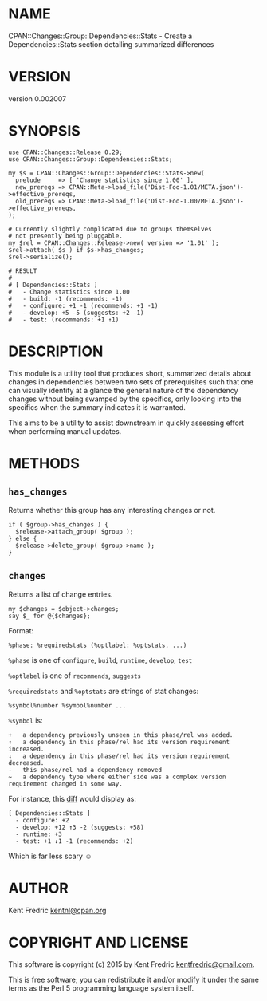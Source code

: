 # NAME

CPAN::Changes::Group::Dependencies::Stats - Create a Dependencies::Stats section detailing summarized differences

# VERSION

version 0.002007

# SYNOPSIS

    use CPAN::Changes::Release 0.29;
    use CPAN::Changes::Group::Dependencies::Stats;

    my $s = CPAN::Changes::Group::Dependencies::Stats->new(
      prelude     => [ 'Change statistics since 1.00' ],
      new_prereqs => CPAN::Meta->load_file('Dist-Foo-1.01/META.json')->effective_prereqs,
      old_prereqs => CPAN::Meta->load_file('Dist-Foo-1.00/META.json')->effective_prereqs,
    );

    # Currently slightly complicated due to groups themselves
    # not presently being pluggable.
    my $rel = CPAN::Changes::Release->new( version => '1.01' );
    $rel->attach( $s ) if $s->has_changes;
    $rel->serialize();

    # RESULT
    #
    # [ Dependencies::Stats ]
    #   - Change statistics since 1.00
    #   - build: -1 (recommends: -1)
    #   - configure: +1 -1 (recommends: +1 -1)
    #   - develop: +5 -5 (suggests: +2 -1)
    #   - test: (recommends: +1 ↑1)

# DESCRIPTION

This module is a utility tool that produces short, summarized details about changes in dependencies between two sets
of prerequisites such that one can visually identify at a glance the general nature of the dependency changes without
being swamped by the specifics, only looking into the specifics when the summary indicates it is warranted.

This aims to be a utility to assist downstream in quickly assessing effort when performing manual updates.

# METHODS

## `has_changes`

Returns whether this group has any interesting changes or not.

    if ( $group->has_changes ) {
      $release->attach_group( $group );
    } else {
      $release->delete_group( $group->name );
    }

## `changes`

Returns a list of change entries.

    my $changes = $object->changes;
    say $_ for @{$changes};

Format:

    %phase: %requiredstats (%optlabel: %optstats, ...)

`%phase` is one of `configure`, `build`, `runtime`, `develop`, `test`

`%optlabel` is one of `recommends`, `suggests`

`%requiredstats` and `%optstats` are strings of stat changes:

    %symbol%number %symbol%number ...

`%symbol` is:

    +   a dependency previously unseen in this phase/rel was added.
    ↑   a dependency in this phase/rel had its version requirement increased.
    ↓   a dependency in this phase/rel had its version requirement decreased.
    -   this phase/rel had a dependency removed
    ~   a dependency type where either side was a complex version requirement changed in some way.

For instance, this [diff](https://metacpan.org/diff/file?target=ETHER/Moose-2.1210/META.json&source=ETHER/Moose-2.1005/META.json) would display as:

    [ Dependencies::Stats ]
      - configure: +2
      - develop: +12 ↑3 -2 (suggests: +58)
      - runtime: +3
      - test: +1 ↓1 -1 (recommends: +2)

Which is far less scary ☺

# AUTHOR

Kent Fredric <kentnl@cpan.org>

# COPYRIGHT AND LICENSE

This software is copyright (c) 2015 by Kent Fredric <kentfredric@gmail.com>.

This is free software; you can redistribute it and/or modify it under
the same terms as the Perl 5 programming language system itself.
